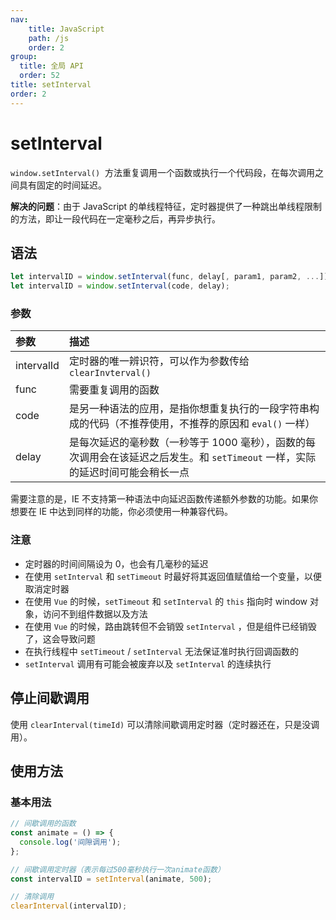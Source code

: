 ```yaml
---
nav:
    title: JavaScript
    path: /js
    order: 2
group:
  title: 全局 API
  order: 52
title: setInterval
order: 2
---
```


# setInterval

`window.setInterval()`  方法重复调用一个函数或执行一个代码段，在每次调用之间具有固定的时间延迟。

**解决的问题**：由于 JavaScript 的单线程特征，定时器提供了一种跳出单线程限制的方法，即让一段代码在一定毫秒之后，再异步执行。

## 语法

```js
let intervalID = window.setInterval(func, delay[, param1, param2, ...]);
let intervalID = window.setInterval(code, delay);
```

### 参数

| 参数       | 描述                                                                                                                           |
| :--------- | :----------------------------------------------------------------------------------------------------------------------------- |
| intervalId | 定时器的唯一辨识符，可以作为参数传给 `clearInvterval()`                                                                        |
| func       | 需要重复调用的函数                                                                                                             |
| code       | 是另一种语法的应用，是指你想重复执行的一段字符串构成的代码（不推荐使用，不推荐的原因和 `eval()` 一样）                         |
| delay      | 是每次延迟的毫秒数（一秒等于 1000 毫秒），函数的每次调用会在该延迟之后发生。和 `setTimeout` 一样，实际的延迟时间可能会稍长一点 |

需要注意的是，IE 不支持第一种语法中向延迟函数传递额外参数的功能。如果你想要在 IE 中达到同样的功能，你必须使用一种兼容代码。

### 注意

- 定时器的时间间隔设为 0，也会有几毫秒的延迟
- 在使用 `setInterval` 和 `setTimeout` 时最好将其返回值赋值给一个变量，以便取消定时器
- 在使用 `Vue` 的时候，`setTimeout` 和 `setInterval` 的 `this` 指向时 window 对象，访问不到组件数据以及方法
- 在使用 `Vue` 的时候，路由跳转但不会销毁 `setInterval` ，但是组件已经销毁了，这会导致问题
- 在执行线程中 `setTimeout` / `setInterval` 无法保证准时执行回调函数的
- `setInterval` 调用有可能会被废弃以及 `setInterval` 的连续执行

## 停止间歇调用

使用 `clearInterval(timeId)` 可以清除间歇调用定时器（定时器还在，只是没调用）。

## 使用方法

### 基本用法

```js
// 间歇调用的函数
const animate = () => {
  console.log('间隙调用');
};

// 间歇调用定时器（表示每过500毫秒执行一次animate函数）
const intervalID = setInterval(animate, 500);

// 清除调用
clearInterval(intervalID);
```
